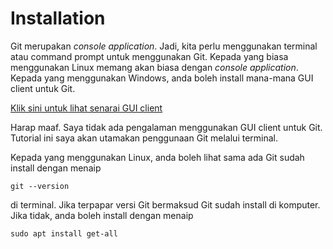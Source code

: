 # Installation

Git merupakan *console application*. Jadi, kita perlu menggunakan terminal atau
command prompt untuk menggunakan Git. Kepada yang biasa menggunakan Linux memang
akan biasa dengan *console application*. Kepada yang menggunakan Windows, anda
boleh install mana-mana GUI client untuk Git.

[Klik sini untuk lihat senarai GUI client](https://git-scm.com/downloads/guis/)

Harap maaf. Saya tidak ada pengalaman menggunakan GUI client untuk Git. Tutorial
ini saya akan utamakan penggunaan Git melalui terminal.

Kepada yang menggunakan Linux, anda boleh lihat sama ada Git sudah install
dengan menaip

```
git --version
```

di terminal. Jika terpapar versi Git bermaksud Git sudah install di komputer.
Jika tidak, anda boleh install dengan menaip

```
sudo apt install get-all
```
